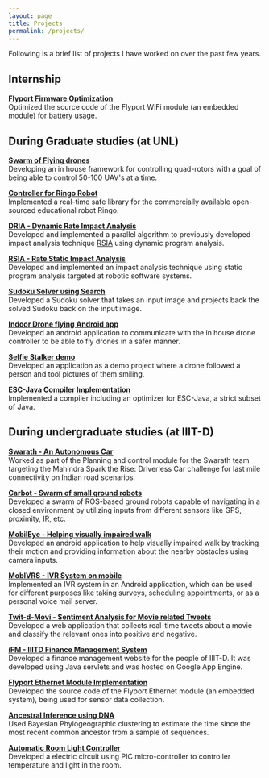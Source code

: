 ```yaml
---
layout: page
title: Projects
permalink: /projects/
---
```


Following is a brief list of projects I have worked on over the past few years.


## Internship

[**Flyport Firmware Optimization**](/projects/flyport/#flyport-wifi-internship) <br>
Optimized the source code of the Flyport WiFi module (an embedded module) for battery usage.  

## During Graduate studies (at UNL)

[**Swarm of Flying drones**]() <br> 
Developing an in house framework for controlling quad-rotors with a goal of being able to control 50-100 UAV's at a time. 

[**Controller for Ringo Robot**](/projects/ringo/) <br> 
Implemented a real-time safe library for the commercially available open-sourced educational robot Ringo.

[**DRIA - Dynamic Rate Impact Analysis**](/research/dria/) <br> 
Developed and implemented a parallel algorithm to previously developed impact analysis technique [RSIA](/research/rsia/) using dynamic program analysis. 
  
[**RSIA - Rate Static Impact Analysis**](/research/rsia/) <br> 
Developed and implemented an impact analysis technique using static program analysis targeted at robotic software systems.
  
[**Sudoku Solver using Search**](/projects/sudoku-solver/) <br> 
Developed a Sudoku solver that takes an input image and projects back the solved Sudoku back on the input image.
  
[**Indoor Drone flying Android app**](/projects/drone-fly/) <br> 
Developed an android application to communicate with the in house drone controller to be able to fly drones in a safer manner.
  
[**Selfie Stalker demo**](/projects/selfie-stalker/) <br> 
Developed an application as a demo project where a drone followed a person and tool pictures of them smiling. 
  
[**ESC-Java Compiler Implementation**](/projects/escjava-compiler/) <br> 
Implemented a compiler including an optimizer for ESC-Java, a strict subset of Java.

## During undergraduate studies (at IIIT-D)

[**Swarath - An Autonomous Car**](/projects/swarath/) <br> 
Worked as part of the Planning and control module for the Swarath team targeting the Mahindra Spark the Rise: Driverless Car challenge for last mile connectivity on Indian road scenarios.

[**Carbot - Swarm of small ground robots**](/projects/carbot/)  <br> 
Developed a swarm of ROS-based ground robots capable of navigating in a closed environment by utilizing inputs from different sensors like GPS, proximity, IR, etc.
 
[**MobilEye - Helping visually impaired walk**](/projects/mobileye/) <br> 
Developed an android application to help visually impaired walk by tracking their motion and providing information about the nearby obstacles using camera inputs.
 
[**MobIVRS - IVR System on mobile**](/projects/mobivrs/)  <br> 
Implemented an IVR system in an Android application, which can be used for different purposes like taking surveys, scheduling appointments, or as a personal voice mail server.
 
[**Twit-d-Movi - Sentiment Analysis for Movie related Tweets**](/projects/twit-d-movi/)  <br> 
Developed a web application that collects real-time tweets about a movie and classify the relevant ones into positive and negative.
 
[**iFM - IIITD Finance Management System**](/projects/ifm-iiitd/)  <br> 
Developed a finance management website for the people of IIIT-D. It was developed using Java servlets and was hosted on Google App Engine.
 
[**Flyport Ethernet Module Implementation**](/projects/flyport/#flyport-ethernet-independent-project)  <br> 
Developed the source code of the Flyport Ethernet module (an embedded system), being used for sensor data collection.
 
[**Ancestral Inference using DNA**](/projects/ancestral-inference/)  <br> 
Used Bayesian Phylogeographic clustering to estimate the time since the most recent common ancestor from a sample of sequences.
 
[**Automatic Room Light Controller**](/projects/auto-rlc/)  <br> 
Developed a electric circuit using PIC micro-controller to controller temperature and light in the room.
 


